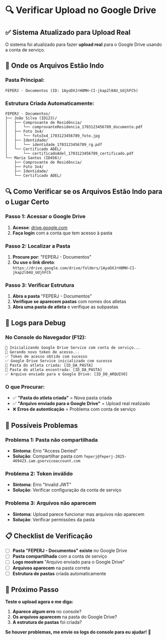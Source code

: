 # 🔍 Verificar Upload no Google Drive

## ✅ Sistema Atualizado para Upload Real

O sistema foi atualizado para fazer **upload real** para o Google Drive usando a conta de serviço.

## 📍 Onde os Arquivos Estão Indo

### **Pasta Principal:**
```
FEPERJ - Documentos (ID: 1AyoDXJrH8MH-CI-jkap2l04U_UdjhFCh)
```

### **Estrutura Criada Automaticamente:**
```
FEPERJ - Documentos/
├── João Silva (ID123)/
│   ├── Comprovante de Residência/
│   │   └── comprovanteResidencia_1703123456789_documento.pdf
│   ├── Foto 3x4/
│   │   └── foto3x4_1703123456789_foto.jpg
│   ├── Identidade/
│   │   └── identidade_1703123456789_rg.pdf
│   └── Certificado ADEL/
│       └── certificadoAdel_1703123456789_certificado.pdf
└── Maria Santos (ID456)/
    ├── Comprovante de Residência/
    ├── Foto 3x4/
    ├── Identidade/
    └── Certificado ADEL/
```

## 🔍 Como Verificar se os Arquivos Estão Indo para o Lugar Certo

### **Passo 1: Acessar o Google Drive**
1. **Acesse**: [drive.google.com](https://drive.google.com)
2. **Faça login** com a conta que tem acesso à pasta

### **Passo 2: Localizar a Pasta**
1. **Procure por**: "FEPERJ - Documentos"
2. **Ou use o link direto**: `https://drive.google.com/drive/folders/1AyoDXJrH8MH-CI-jkap2l04U_UdjhFCh`

### **Passo 3: Verificar Estrutura**
1. **Abra a pasta** "FEPERJ - Documentos"
2. **Verifique se aparecem pastas** com nomes dos atletas
3. **Abra uma pasta de atleta** e verifique as subpastas

## 🔧 Logs para Debug

### **No Console do Navegador (F12):**
```
🔧 Inicializando Google Drive Service com conta de serviço...
🔐 Gerando novo token de acesso...
✅ Token de acesso obtido com sucesso
✅ Google Drive Service inicializado com sucesso
📁 Pasta do atleta criada: [ID_DA_PASTA]
📁 Pasta do atleta encontrada: [ID_DA_PASTA]
✅ Arquivo enviado para o Google Drive: [ID_DO_ARQUIVO]
```

### **O que Procurar:**
- ✅ **"Pasta do atleta criada"** = Nova pasta criada
- ✅ **"Arquivo enviado para o Google Drive"** = Upload real realizado
- ❌ **Erros de autenticação** = Problema com conta de serviço

## 🚨 Possíveis Problemas

### **Problema 1: Pasta não compartilhada**
- **Sintoma**: Erro "Access Denied"
- **Solução**: Compartilhar pasta com `feperj@feperj-2025-469423.iam.gserviceaccount.com`

### **Problema 2: Token inválido**
- **Sintoma**: Erro "Invalid JWT"
- **Solução**: Verificar configuração da conta de serviço

### **Problema 3: Arquivos não aparecem**
- **Sintoma**: Upload parece funcionar mas arquivos não aparecem
- **Solução**: Verificar permissões da pasta

## 📋 Checklist de Verificação

- [ ] **Pasta "FEPERJ - Documentos" existe** no Google Drive
- [ ] **Pasta compartilhada** com a conta de serviço
- [ ] **Logs mostram** "Arquivo enviado para o Google Drive"
- [ ] **Arquivos aparecem** na pasta correta
- [ ] **Estrutura de pastas** criada automaticamente

## 🎯 Próximo Passo

**Teste o upload agora e me diga:**
1. **Aparece algum erro** no console?
2. **Os arquivos aparecem** na pasta do Google Drive?
3. **A estrutura de pastas** foi criada?

**Se houver problemas, me envie os logs do console para eu ajudar!** 🔧
